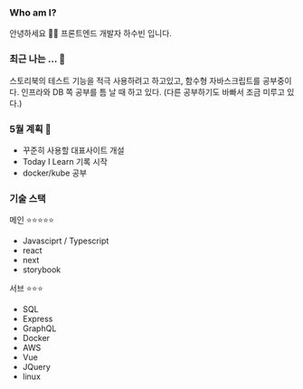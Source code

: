 ### Who am I? 

안녕하세요 👨‍💻
프론트엔드 개발자 하수빈 입니다.

### 최근 나는 ... 🤔

스토리북의 테스트 기능을 적극 사용하려고 하고있고, 함수형 자바스크립트를 공부중이다.
인프라와 DB 쪽 공부를 틈 날 때 하고 있다. (다른 공부하기도 바빠서 조금 미루고 있다.)


### 5월 계획 📝

- 꾸준히 사용할 대표사이트 개설
- Today I Learn 기록 시작
- docker/kube 공부


### 기술 스택 

메인 ⭐️⭐️⭐️⭐️⭐️
- Javasciprt / Typescript
- react
- next
- storybook

서브 ⭐️⭐️⭐️
- SQL
- Express
- GraphQL
- Docker
- AWS
- Vue
- JQuery
- linux

